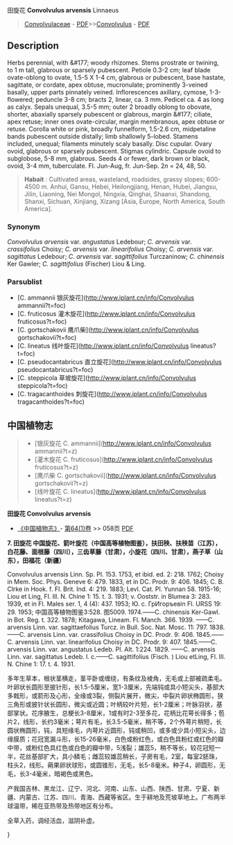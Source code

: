 田旋花 **Convolvulus arvensis** Linnaeus

> [Convolvulaceae](http://www.iplant.cn/info/Convolvulaceae?t=foc) - [PDF](http://www.iplant.cn/foc/pdf/Convolvulaceae.pdf)>>[Convolvulus](http://www.iplant.cn/info/Convolvulus?t=foc) - [PDF](http://www.iplant.cn/foc/pdf/Convolvulus.pdf)

## Description

Herbs perennial, with &amp;#177; woody rhizomes. Stems prostrate or twining, to 1 m tall, glabrous or sparsely pubescent. Petiole 0.3-2 cm; leaf blade ovate-oblong to ovate, 1.5-5 X 1-4 cm, glabrous or pubescent, base hastate, sagittate, or cordate, apex obtuse, mucronulate; prominently 3-veined basally, upper parts pinnately veined. Inflorescences axillary, cymose, 1-3-flowered; peduncle 3-8 cm; bracts 2, linear, ca. 3 mm. Pedicel ca. 4 as long as calyx. Sepals unequal, 3.5-5 mm; outer 2 broadly oblong to obovate, shorter, abaxially sparsely pubescent or glabrous, margin &amp;#177; ciliate, apex retuse; inner ones ovate-circular, margin membranous, apex obtuse or retuse. Corolla white or pink, broadly funnelform, 1.5-2.6 cm, midpetaline bands pubescent outside distally; limb shallowly 5-lobed. Stamens included, unequal; filaments minutely scaly basally. Disc cupular. Ovary ovoid, glabrous or sparsely pubescent. Stigmas cylindric. Capsule ovoid to subglobose, 5-8 mm, glabrous. Seeds 4 or fewer, dark brown or black, ovoid, 3-4 mm, tuberculate. Fl. Jun-Aug, fr. Jun-Sep. 2*n* = 24, 48, 50.

> **Habait** : 
> Cultivated areas, wasteland, roadsides, grassy slopes; 600-4500 m. Anhui, Gansu, Hebei, Heilongjiang, Henan, Hubei, Jiangsu, Jilin, Liaoning, Nei Mongol, Ningxia, Qinghai, Shaanxi, Shandong, Shanxi, Sichuan, Xinjiang, Xizang [Asia, Europe, North America, South America].

### Synonym
*Convolvulus arvensis* var. *angustatus* Ledebour; *C. arvensis* var. *crassifolius* Choisy; *C. arvensis* var. *linearifolius* Choisy; *C. arvensis* var. *sagittatus* Ledebour; *C. arvensis* var. *sagittifolius* Turczaninow; *C. chinensis* Ker Gawler; *C. sagittifolius* (Fischer) Liou & Ling.

### Parsublist

* [C.  ammannii  银灰旋花](http://www.iplant.cn/info/Convolvulus ammannii?t=foc)
* [C.  fruticosus  灌木旋花](http://www.iplant.cn/info/Convolvulus fruticosus?t=foc)
* [C.  gortschakovii  鹰爪柴](http://www.iplant.cn/info/Convolvulus gortschakovii?t=foc)
* [C.  lineatus  线叶旋花](http://www.iplant.cn/info/Convolvulus lineatus?t=foc)
* [C.  pseudocantabricus  直立旋花](http://www.iplant.cn/info/Convolvulus pseudocantabricus?t=foc)
* [C.  steppicola  草坡旋花](http://www.iplant.cn/info/Convolvulus steppicola?t=foc)
* [C.  tragacanthoides  刺旋花](http://www.iplant.cn/info/Convolvulus tragacanthoides?t=foc)

## 中国植物志

> * [银灰旋花  C.  ammannii](http://www.iplant.cn/info/Convolvulus ammannii?t=z)
> * [灌木旋花  C.  fruticosus](http://www.iplant.cn/info/Convolvulus fruticosus?t=z)
> * [鹰爪柴  C.  gortschakovii](http://www.iplant.cn/info/Convolvulus gortschakovii?t=z)
> * [线叶旋花  C.  lineatus](http://www.iplant.cn/info/Convolvulus lineatus?t=z)

**田旋花 Convolvulus arvensis**

* [《中国植物志》](http://www.iplant.cn/frps)- [第64(1)卷](http://www.iplant.cn/frps/vol/64(1)) >> 058页 [PDF](http://www.iplant.cn/frps/pdf/64(1)/058a.pdf)

**7. 田旋花 中国旋花、箭叶旋花（中国高等植物图鉴），扶田秧、扶秧苗（江苏），白花藤、面根藤（四川），三齿草藤（甘肃），小旋花（四川、甘肃），燕子草（山东），田福花（新疆）**

Convolvulus arvensis Linn. Sp. Pl. 153. 1753, et ibid. ed. 2: 218. 1762; Choisy in Mem. Soc. Phys. Geneve 6: 479. 1833, et in DC. Prodr. 9: 406. 1845; C. B. Clrke in Hook. f. Fl. Brit. Ind. 4: 219. 1883; Levl. Cat. Pl. Yunnan 58. 1915-16; Liou et Ling, Fl. Ill. N. Chine 1: 15. t. 3. 1931; v. Ooststr. in Blumea 3: 283. 1939, et in Fl. Males ser. 1, 4 (4): 437. 1953; Ю. с. ГрИгоръевin Fl. URSS 19: 29. 1953; 中国高等植物图鉴3:528. 图5009. 1974.——C. chinensis Ker-Gawl. in Bot. Reg. t. 322. 1878; Kitagawa, Lineam. Fl. Manch. 366. 1939. ——C. arvensis Linn. var. sagittaefolius Turcz. in Bull. Soc. Nat. Mosc. 11: 797. 1838.——C. arvensis Linn. var. crassifolius Choisy in DC. Prodr. 9: 406. 1845.——C. arvensis Linn. var. linearifolius Choisy in DC. Prodr. 9: 407. 1845.——C. arvensis Linn. var. angustatus Ledeb. Pl. Alt. 1:224. 1829. ——C. arvensis Linn. var. sagittatus Ledeb. l. c.——C. sagittifolius (Fisch. ) Liou etLing, Fl. Ill. N. Chine 1: 17. t. 4. 1931.

多年生草本，根状茎横走，茎平卧或缠绕，有条纹及棱角，无毛或上部被疏柔毛。叶卵状长圆形至披针形，长1.5-5厘米，宽1-3厘米，先端钝或具小短尖头，基部大多戟形，或箭形及心形，全缘或3裂，侧裂片展开，微尖，中裂片卵状椭圆形，狭三角形或披针状长圆形，微尖或近圆；叶柄较叶片短，长1-2厘米；叶脉羽状，基部掌状。花序腋生，总梗长3-8厘米，1或有时2-3至多花，花柄比花萼长得多；苞片2，线形，长约3毫米；萼片有毛，长3.5-5毫米，稍不等，2个外萼片稍短，长圆状椭圆形，钝，具短缘毛，内萼片近圆形，钝或稍凹，或多或少具小短尖头，边缘膜质；花冠宽漏斗形，长15-26毫米，白色或粉红色，或白色具粉红或红色的瓣中带，或粉红色具红色或白色的瓣中带，5浅裂；雄蕊5，稍不等长，较花冠短一半，花丝基部扩大，具小鳞毛；雌蕊较雄蕊稍长，子房有毛，2室，每室2胚珠，柱头2，线形。蒴果卵状球形，或圆锥形，无毛，长5-8毫米。种子4，卵圆形，无毛，长3-4毫米，暗褐色或黑色。

产我国吉林、黑龙江、辽宁、河北、河南、山东、山西、陕西、甘肃、宁夏、新疆、内蒙古、江苏、四川、青海、西藏等省区。生于耕地及荒坡草地上。广布两半球温带，稀在亚热带及热带地区有分布。

全草入药，调经活血，滋阴补虚。

}